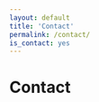 ```yaml
---
layout: default
title: 'Contact'
permalink: /contact/
is_contact: yes
---
```


Contact
=======================================
